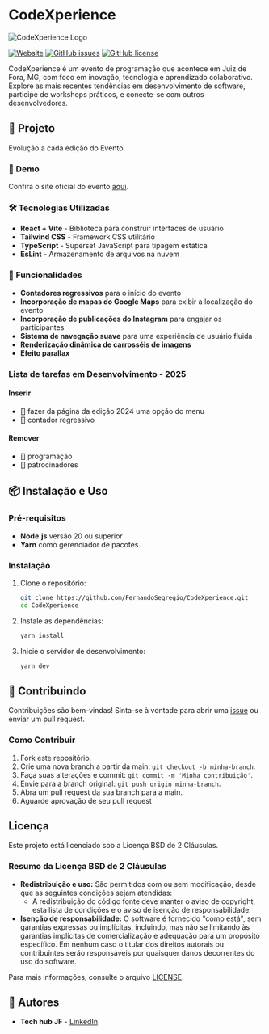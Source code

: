 
# CodeXperience

![CodeXperience Logo](https://live.staticflickr.com/65535/53919991108_4100f6c12a_n.jpg)

[![Website](https://img.shields.io/badge/website-online-brightgreen)](https://codexperience.com.br/)
[![GitHub issues](https://img.shields.io/github/issues/FernandoSegregio/CodeXperience)](https://github.com/FernandoSegregio/CodeXperience/issues)
[![GitHub license](https://img.shields.io/github/license/FernandoSegregio/CodeXperience)](https://github.com/FernandoSegregio/CodeXperience/blob/main/LICENSE)

CodeXperience é um evento de programação que acontece em Juiz de Fora, MG, com foco em inovação, tecnologia e aprendizado colaborativo. Explore as mais recentes tendências em desenvolvimento de software, participe de workshops práticos, e conecte-se com outros desenvolvedores.

## 🚀 Projeto

Evolução a cada edição do Evento.

### 🚀 Demo

Confira o site oficial do evento [aqui](https://codexperience.com.br/).

### 🛠️ Tecnologias Utilizadas

- **React + Vite** - Biblioteca para construir interfaces de usuário
- **Tailwind CSS** - Framework CSS utilitário
- **TypeScript** - Superset JavaScript para tipagem estática
- **EsLint** - Armazenamento de arquivos na nuvem

### 🧩 Funcionalidades

- **Contadores regressivos** para o início do evento
- **Incorporação de mapas do Google Maps** para exibir a localização do evento
- **Incorporação de publicações do Instagram** para engajar os participantes
- **Sistema de navegação suave** para uma experiência de usuário fluida
- **Renderização dinâmica de carrosséis de imagens** 
- **Efeito parallax** 

### Lista de tarefas em Desenvolvimento - 2025

#### Inserir

- [] fazer da página da edição 2024 uma opção do menu
- [] contador regressivo 

#### Remover

- [] programação 
- [] patrocinadores


## 📦 Instalação e Uso

### Pré-requisitos

- **Node.js** versão 20 ou superior
- **Yarn** como gerenciador de pacotes

### Instalação

1. Clone o repositório:

   ```bash
   git clone https://github.com/FernandoSegregio/CodeXperience.git
   cd CodeXperience
   ```

2. Instale as dependências:

   ```bash
   yarn install
   ```

3. Inicie o servidor de desenvolvimento:

   ```bash
   yarn dev
   ```

## 📝 Contribuindo

Contribuições são bem-vindas! Sinta-se à vontade para abrir uma [issue](https://github.com/FernandoSegregio/CodeXperience/issues) ou enviar um pull request.

### Como Contribuir

1. Fork este repositório.
2. Crie uma nova branch a partir da main: `git checkout -b minha-branch`.
3. Faça suas alterações e commit: `git commit -m 'Minha contribuição'`.
4. Envie para a branch original: `git push origin minha-branch`.
5. Abra um pull request da sua branch para a main.
6. Aguarde aprovação de seu pull request

## Licença

Este projeto está licenciado sob a Licença BSD de 2 Cláusulas.

### Resumo da Licença BSD de 2 Cláusulas

- **Redistribuição e uso:** São permitidos com ou sem modificação, desde que as seguintes condições sejam atendidas:
  - A redistribuição do código fonte deve manter o aviso de copyright, esta lista de condições e o aviso de isenção de responsabilidade.
- **Isenção de responsabilidade:** O software é fornecido "como está", sem garantias expressas ou implícitas, incluindo, mas não se limitando às garantias implícitas de comercialização e adequação para um propósito específico. Em nenhum caso o titular dos direitos autorais ou contribuintes serão responsáveis por quaisquer danos decorrentes do uso do software.

Para mais informações, consulte o arquivo [LICENSE](LICENSE).


## 👥 Autores

- **Tech hub JF** - [LinkedIn](https://www.linkedin.com/company/tech-hub-jf/)

